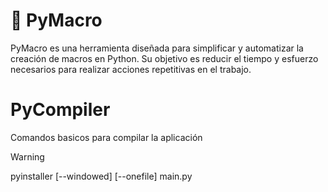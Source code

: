 # 🐍 PyMacro

PyMacro es una herramienta diseñada para simplificar y automatizar la creación
de macros en Python. Su objetivo es reducir el tiempo y esfuerzo necesarios para
realizar acciones repetitivas en el trabajo.


# PyCompiler

Comandos basicos para compilar la aplicación

>[!WARNING]
> pyinstaller [--windowed] [--onefile] main.py